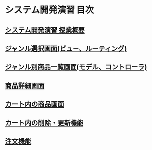 # システム開発演習 目次

## [システム開発演習 授業概要](./orientation/README.md)

## [ジャンル選択画面(ビュー、ルーティング)](./shop_index/README.md)

## [ジャンル別商品一覧画面(モデル、コントローラ)](./shop_item_index/README.md)

## [商品詳細画面](./shop_item_show/README.md)

## [カート内の商品画面](./shop_cart_index/README.md)

## [カート内の削除・更新機能](./shop_cart_delete_update/README.md)

## [注文機能](./shop_order/README.md)

